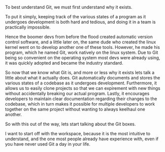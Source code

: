 To best understand Git, we must first understand why it exists. 

To put it simply, keeping track of the various states of a program as it undergoes development is both hard and tedious, and doing it in a team is practically impossible. 

Hence the boomer devs from before the flood created automatic version control software, and a little later on, the same dude who created the linux kernel went on to develop another one of these tools. However, he made his program, which he named Git, work natively on the linux system. Due to Git being so convenient on the operating system most devs were already using, it was quickly adopted and became the industry standard.

So now that we know what Git is, and more or less why it exists lets talk a little about what it actually does. Git automatically documents and stores the various states of a codebase as it undergoes development. Furthermore, it allows us to easily clone projects so that we can expirement with new things without accidentally breaking our actual program. Lastly, it encourages developers to maintain clear documentation regarding their changes to the codebase, which in turn makes it possible for multiple developers to work together on the same project without wanting to always keelhaul one another.

So with this out of the way, lets start talking about the Git boxes. 

I want to start off with the workspace, because it is the most intuitive to understand, and the one most people already have experience with, even if you have never used Git a day in your life. 
